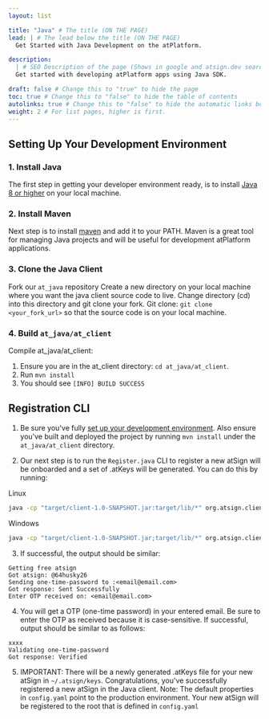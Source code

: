 ```yaml
---
layout: list

title: "Java" # The title (ON THE PAGE)
lead: | # The lead below the title (ON THE PAGE)
  Get Started with Java Development on the atPlatform.

description:
  | # SEO Description of the page (Shows in google and atsign.dev search)
  Get started with developing atPlatform apps using Java SDK.

draft: false # Change this to "true" to hide the page
toc: true # Change this to "false" to hide the table of contents
autolinks: true # Change this to "false" to hide the automatic links below your content
weight: 2 # For list pages, higher is first.
---
```


## Setting Up Your Development Environment

### 1. Install Java

The first step in getting your developer environment ready, is to install [Java 8 or higher](https://www.java.com/en/download/) on your local machine.

### 2. Install Maven

Next step is to install [maven](https://maven.apache.org/install.html) and add it to your PATH. Maven is a great tool for managing Java projects and will be useful for development atPlatform applications.

### 3. Clone the Java Client

<!-- Eventually for Step 3., we'll want to either 1. tell the user to add a maven dependency to their pom.xml (which will be the at_java client), or 2. tell the user to download the JAR and add it as a dependency to their Java project. -->

Fork our `at_java` repository
Create a new directory on your local machine where you want the java client source code to live. Change directory (cd) into this directory and git clone your fork.
Git clone: `git clone <your_fork_url>` so that the source code is on your local machine. 

### 4. Build `at_java/at_client`

Compile at_java/at_client:

1. Ensure you are in the at_client directory: `cd at_java/at_client`.
2. Run `mvn install`
3. You should see `[INFO] BUILD SUCCESS`

## Registration CLI

1. Be sure you've fully [set up your development environment](/start/java/#setting-up-your-development-environment). Also ensure you've built and deployed the project by running `mvn install` under the `at_java/at_client` directory. 

2. Our next step is to run the `Register.java` CLI to register a new atSign will be onboarded and a set of .atKeys will be generated. You can do this by running:

Linux

```sh
java -cp "target/client-1.0-SNAPSHOT.jar:target/lib/*" org.atsign.client.cli.Register <email@email.com>
```

Windows

```sh 
java -cp "target/client-1.0-SNAPSHOT.jar;target/lib/*" org.atsign.client.cli.Register <email@email.com>
```

3. If successful, the output should be similar:

```
Getting free atsign
Got atsign: @64husky26
Sending one-time-password to :<email@email.com>
Got response: Sent Successfully
Enter OTP received on: <email@email.com>                                   
```

4. You will get a OTP (one-time password) in your entered email. Be sure to enter the OTP as received because it is case-sensitive. If successful, output should be similar to as follows:

```
xxxx
Validating one-time-password
Got response: Verified
```

5. IMPORTANT: There will be a newly generated .atKeys file for your new atSign in `~/.atsign/keys`. Congratulations, you've successfully registered a new atSign in the Java client. Note: The default properties in `config.yaml` point to the production environment. Your new atSign will be registered to the root that is defined in `config.yaml`

